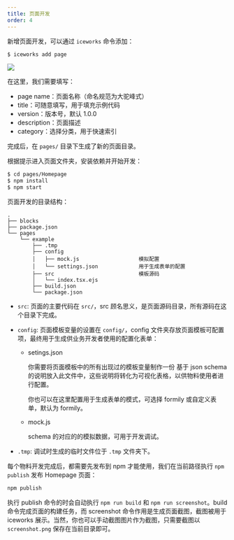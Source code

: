 ```yaml
---
title: 页面开发
order: 4
---
```


新增页面开发，可以通过 `iceworks` 命令添加：

```bash
$ iceworks add page
```

![](https://user-images.githubusercontent.com/56879942/90782290-6f64c880-e331-11ea-9f9a-46099e11a7b9.png)

在这里，我们需要填写：

- page name：页面名称（命名规范为大驼峰式）
- title：可随意填写，用于填充示例代码
- version：版本号，默认 1.0.0
- description：页面描述
- category：选择分类，用于快速索引

完成后，在 `pages/` 目录下生成了新的页面目录。

根据提示进入页面文件夹，安装依赖并开始开发：

```bash
$ cd pages/Homepage
$ npm install
$ npm start
```

页面开发的目录结构：
```
.
├── blocks
├── package.json
└── pages
    └── example
        ├── .tmp
        ├── config
        │   ├── mock.js                   模拟配置
        │   └── settings.json             用于生成表单的配置
        ├── src                           模板源码
        │   └── index.tsx.ejs
        ├── build.json
        └── package.json
```

- `src`: 页面的主要代码在 `src/`，src 顾名思义，是页面源码目录，所有源码在这个目录下完成。
- `config`: 页面模板变量的设置在 `config/`，config 文件夹存放页面模板可配置项，最终用于生成供业务开发者使用的配置化表单：

  - setings.json

      你需要将页面模板中的所有出现过的模板变量制作一份 基于 json schema 的说明放入此文件中，这些说明将转化为可视化表格，以供物料使用者进行配置。

      你也可以在这里配置用于生成表单的模式，可选择 formily 或自定义表单，默认为 formily。
  - mock.js

      schema 的对应的的模拟数据，可用于开发调试。
- `.tmp`: 调试时生成的临时文件位于 `.tmp` 文件夹下。

每个物料开发完成后，都需要先发布到 npm 才能使用，我们在当前路径执行 `npm publish` 发布 Homepage 页面：

```bash
npm publish
```

执行 publish 命令的时会自动执行 `npm run build` 和 `npm run screenshot`。build 命令完成页面的构建任务，而 screenshot 命令作用是生成页面截图，截图被用于 iceworks 展示。当然，你也可以手动截图图片作为截图，只需要截图以 `screenshot.png` 保存在当前目录即可。
